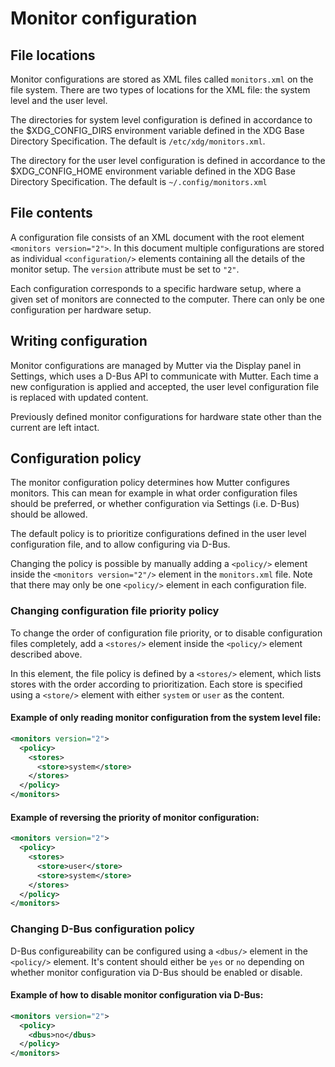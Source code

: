 # Monitor configuration

## File locations

Monitor configurations are stored as XML files called `monitors.xml` on the file
system. There are two types of locations for the XML file: the system level and
the user level.

The directories for system level configuration is defined in accordance to the
$XDG_CONFIG_DIRS environment variable defined in the XDG Base Directory
Specification. The default is `/etc/xdg/monitors.xml`.

The directory for the user level configuration is defined in accordance to the
$XDG_CONFIG_HOME environment variable defined in the XDG Base Directory
Specification. The default is `~/.config/monitors.xml`

## File contents

A configuration file consists of an XML document with the root element
`<monitors version="2">`. In this document multiple configurations are stored as
individual `<configuration/>` elements containing all the details of the monitor
setup. The `version` attribute must be set to `"2"`.

Each configuration corresponds to a specific hardware setup, where a given set
of monitors are connected to the computer. There can only be one configuration
per hardware setup.

## Writing configuration

Monitor configurations are managed by Mutter via the Display panel in Settings,
which uses a D-Bus API to communicate with Mutter. Each time a new configuration
is applied and accepted, the user level configuration file is replaced with
updated content.

Previously defined monitor configurations for hardware state other than the
current are left intact.

## Configuration policy

The monitor configuration policy determines how Mutter configures monitors. This
can mean for example in what order configuration files should be preferred, or
whether configuration via Settings (i.e. D-Bus) should be allowed.

The default policy is to prioritize configurations defined in the user level
configuration file, and to allow configuring via D-Bus.

Changing the policy is possible by manually adding a `<policy/>` element inside
the `<monitors version="2"/>` element in the `monitors.xml` file. Note that
there may only be one `<policy/>` element in each configuration file.

### Changing configuration file priority policy

To change the order of configuration file priority, or to disable configuration
files completely, add a `<stores/>` element inside the `<policy/>` element
described above.

In this element, the file policy is defined by a `<stores/>` element, which
lists stores with the order according to prioritization. Each store is specified
using a `<store/>` element with either `system` or `user` as the content.

#### Example of only reading monitor configuration from the system level file:

```xml
<monitors version="2">
  <policy>
    <stores>
      <store>system</store>
    </stores>
  </policy>
</monitors>
```

#### Example of reversing the priority of monitor configuration:

```xml
<monitors version="2">
  <policy>
    <stores>
      <store>user</store>
      <store>system</store>
    </stores>
  </policy>
</monitors>
```

### Changing D-Bus configuration policy

D-Bus configureability can be configured using a `<dbus/>` element in the
`<policy/>` element. It's content should either be `yes` or `no` depending on
whether monitor configuration via D-Bus should be enabled or disable.

#### Example of how to disable monitor configuration via D-Bus:

```xml
<monitors version="2">
  <policy>
    <dbus>no</dbus>
  </policy>
</monitors>
```
